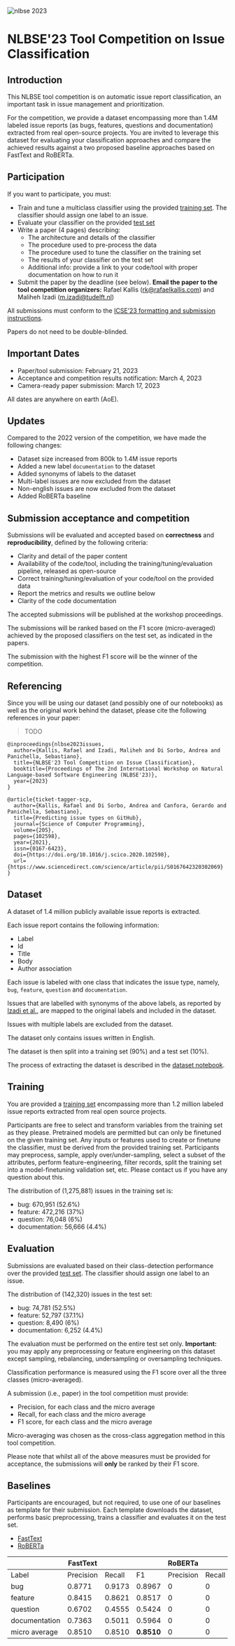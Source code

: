 ![nlbse 2023](nlbse2023.png)

# NLBSE'23 Tool Competition on Issue Classification

## Introduction

This NLBSE tool competition is on automatic issue report classification, an important task in issue management and prioritization.

For the competition, we provide a dataset encompassing more than 1.4M labeled issue reports (as bugs, features, questions and documentation) extracted from real open-source projects. You are invited to leverage this dataset for evaluating your classification approaches and compare the achieved results against a two proposed baseline approaches based on FastText and RoBERTa.

## Participation

If you want to participate, you must:

- Train and tune a multiclass classifier using the provided [training set](https://tickettagger.blob.core.windows.net/datasets/nlbse23-issue-classification-train.csv.tar.gz). The classifier should assign one label to an issue.
- Evaluate your classifier on the provided [test set](https://tickettagger.blob.core.windows.net/datasets/nlbse23-issue-classification-test.csv.tar.gz)
- Write a paper (4 pages) describing:
  - The architecture and details of the classifier
  - The procedure used to pre-process the data
  - The procedure used to tune the classifier on the training set
  - The results of your classifier on the test set
  - Additional info: provide a link to your code/tool with proper documentation on how to run it
- Submit the paper by the deadline (see below). **Email the paper to the tool competition organizers:** Rafael Kallis (rk@rafaelkallis.com) and Maliheh Izadi (m.izadi@tudelft.nl)

All submissions must conform to the [ICSE’23 formatting and submission instructions](https://conf.researchr.org/track/icse-2023/icse-2023-technical-track).

Papers do not need to be double-blinded.

## Important Dates
  
- Paper/tool submission: February 21, 2023
- Acceptance and competition results notification: March 4, 2023
- Camera-ready paper submission: March 17, 2023

All dates are anywhere on earth (AoE).

## Updates 

Compared to the 2022 version of the competition, we have made the following changes:

- Dataset size increased from 800k to 1.4M issue reports
- Added a new label `documentation` to the dataset
- Added synonyms of labels to the dataset
- Multi-label issues are now excluded from the dataset
- Non-english issues are now excluded from the dataset
- Added RoBERTa baseline

## Submission acceptance and competition

Submissions will be evaluated and accepted based on **correctness** and **reproducibility**, defined by the following criteria:

- Clarity and detail of the paper content
- Availability of the code/tool, including the training/tuning/evaluation pipeline, released as open-source
- Correct training/tuning/evaluation of your code/tool on the provided data
- Report the metrics and results we outline below
- Clarity of the code documentation

The accepted submissions will be published at the workshop proceedings.

The submissions will be ranked based on the F1 score (micro-averaged) achieved by the proposed classifiers on the test set, as indicated in the papers.

The submission with the highest F1 score will be the winner of the competition.

## Referencing

Since you will be using our dataset (and possibly one of our notebooks) as well as the original work behind the dataset, please cite the following references in your paper:

> TODO

```
@inproceedings{nlbse2023issues,
  author={Kallis, Rafael and Izadi, Maliheh and Di Sorbo, Andrea and Panichella, Sebastiano},
  title={NLBSE'23 Tool Competition on Issue Classification},
  booktitle={Proceedings of The 2nd International Workshop on Natural Language-based Software Engineering (NLBSE'23)},
  year={2023}
}
```

```
@article{ticket-tagger-scp,
  author={Kallis, Rafael and Di Sorbo, Andrea and Canfora, Gerardo and Panichella, Sebastiano},
  title={Predicting issue types on GitHub},
  journal={Science of Computer Programming},
  volume={205},
  pages={102598},
  year={2021},
  issn={0167-6423},
  doi={https://doi.org/10.1016/j.scico.2020.102598},
  url={https://www.sciencedirect.com/science/article/pii/S0167642320302069}
}
```

## Dataset

A dataset of 1.4 million publicly available issue reports is extracted.

Each issue report contains the following information:
- Label
- Id
- Title
- Body
- Author association

Each issue is labeled with one class that indicates the issue type, namely, `bug`, `feature`, `question` and `documentation`.

Issues that are labelled with synonyms of the above labels, as reported by [Izadi et al.](https://doi.org/10.1007/s10664-021-10085-3), are mapped to the original labels and included in the dataset.

Issues with multiple labels are excluded from the dataset.

The dataset only contains issues written in English.

The dataset is then split into a training set (90%) and a test set (10%).

The process of extracting the dataset is described in the [dataset notebook](1-Dataset.ipynb).

## Training

You are provided a [training set](https://tickettagger.blob.core.windows.net/datasets/nlbse23-issue-classification-train.csv.tar.gz) encompassing more than 1.2 million labeled issue reports extracted from real open source projects.

Participants are free to select and transform variables from the training set as they please. Pretrained models are permitted but can only be finetuned on the given training set. Any inputs or features used to create or finetune the classifier, must be derived from the provided training set. Participants may preprocess, sample, apply over/under-sampling, select a subset of the attributes, perform feature-engineering, filter records, split the training set into a model-finetuning validation set, etc. Please contact us if you have any question about this.

The distribution of (1,275,881) issues in the training set is:
- bug:            670,951 (52.6%)
- feature:        472,216 (37%)
- question:        76,048 (6%)
- documentation:   56,666 (4.4%)

## Evaluation

Submissions are evaluated based on their class-detection performance over the provided [test set](https://tickettagger.blob.core.windows.net/datasets/nlbse23-issue-classification-test.csv.tar.gz). 
The classifier should assign one label to an issue.

The distribution of (142,320) issues in the test set:
- bug:	          74,781	(52.5%)
- feature:	      52,797	(37.1%)
- question:	       8,490	(6%)
- documentation:	 6,252	(4.4%)

The evaluation must be performed on the entire test set only. **Important:** you may apply any preprocessing or feature engineering on this dataset except sampling, rebalancing, undersampling or oversampling techniques.

Classification performance is measured using the F1 score over all the three classes (micro-averaged). 

A submission (i.e., paper) in the tool competition must provide:
- Precision, for each class and the micro average
- Recall, for each class and the micro average
- F1 score, for each class and the micro average

Micro-averaging was chosen as the cross-class aggregation method in this tool competition.

Please note that whilst all of the above measures must be provided for acceptance, the submissions will **only** be ranked by their F1 score.

## Baselines

Participants are encouraged, but not required, to use one of our baselines as template for their submission. Each template downloads the dataset, performs basic preprocessing, trains a classifier and evaluates it on the test set.

- [FastText](2-Template-fastText.ipynb)
- [RoBERTa](3-Template-RoBERTa.ipynb)

| | FastText | | | RoBERTa | | |
|-| -------- |-|-| ------- |-|-|
| Label         | Precision | Recall | F1     | Precision | Recall | F1   |
| bug           | 0.8771    | 0.9173 | 0.8967 | 0         | 0      | 0    |
| feature       | 0.8415    | 0.8621 | 0.8517 | 0         | 0      | 0    |
| question      | 0.6702    | 0.4555 | 0.5424 | 0         | 0      | 0    |
| documentation | 0.7363    | 0.5011 | 0.5964 | 0         | 0      | 0    |
| micro average | 0.8510    | 0.8510 | **0.8510** | 0     | 0      | **0.89** |

